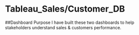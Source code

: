 # Tableau_Sales/Customer_DB
##Dashboard Purpose
I have built these two dashboards to help stakeholders understand sales & customers performance. 
